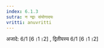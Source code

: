 ```yaml
---
index: 6.1.3
sutra: न न्द्राः संयोगादयः
vritti: anuvritti
---
```


अजादे: 6/1 [6।1।2] ,  द्वितीयस्य 6/1 [6।1।2]